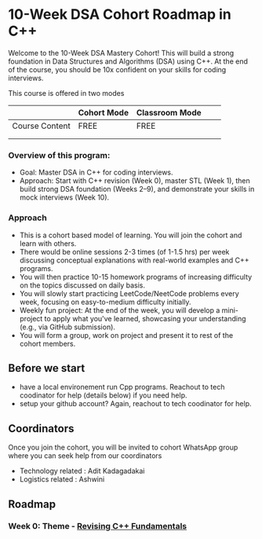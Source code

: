 
# 10-Week DSA Cohort Roadmap in C++

Welcome to the 10-Week DSA Mastery Cohort! This will build a strong foundation in Data Structures and Algorithms (DSA) using C++. At the end of the course, you should be 10x confident on your skills for coding interviews. 

This course is offered in two modes


|   | Cohort Mode  | Classroom Mode  |   |   |
|---|---|---|---|---|
| Course Content | FREE  |  FREE |   |   |
|   |   |   |   |   |
|   |   |   |   |   |

### Overview of this program:

- Goal: Master DSA in C++ for coding interviews.
- Approach: Start with C++ revision (Week 0), master STL (Week 1), then build strong DSA foundation (Weeks 2–9), and demonstrate your skills in mock interviews (Week 10).

### Approach
- This is a cohort based model of learning. You will join the cohort and learn with others. 
- There would be online sessions 2-3 times (of 1-1.5 hrs) per week discussing conceptual explanations with real-world examples and C++ programs.
- You will then practice 10-15 homework programs of increasing difficulty on the topics discussed on daily basis. 
- You will slowly start practicing LeetCode/NeetCode problems every week, focusing on easy-to-medium difficulty initially.
- Weekly fun project: At the end of the week, you will develop a mini-project to apply what you've learned, showcasing your understanding (e.g., via GitHub submission). 
- You will form a group, work on project and present it to rest of the cohort members.

## Before we start
- have a local environement run Cpp programs. Reachout to tech coodinator for help (details below) if you need help.  
- setup your github account? Again, reachout to tech coodinator for help.

## Coordinators
Once you join the cohort, you will be invited to cohort WhatsApp group where you can seek help from our coordinators 
- Technology related : Adit Kadagadakai
- Logistics related : Ashwini

## Roadmap
### Week 0: Theme - [Revising C++ Fundamentals](https://github.com/simplifylearning101/dsa_with_cpp/blob/main/week0/) 
